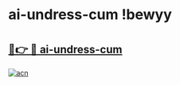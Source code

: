 # ai-undress-cum !bewyy

# <h2><a href="https://qu4540.esa.edu.pl?title=ai-undress-cum&ref=bewyy">🔗👉 🔴 ai-undress-cum</a></h2>

[![acn](https://github.com/user-attachments/assets/0f9c940e-d8b0-45ae-aac7-cd30a18b3e1c)](https://qu4540.esa.edu.pl?title=ai-undress-cum&ref=bewyy)

